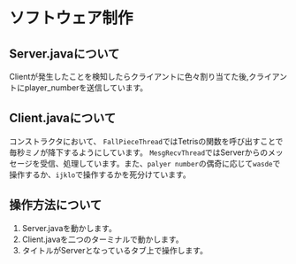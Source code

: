 # ソフトウェア制作

## Server.javaについて
Clientが発生したことを検知したらクライアントに色々割り当てた後,クライアントにplayer_numberを送信しています。

## Client.javaについて
コンストラクタにおいて、
`FallPieceThread`ではTetrisの関数を呼び出すことで毎秒ミノが降下するようにしています。
`MesgRecvThread`ではServerからのメッセージを受信、処理しています。また、`palyer number`の偶奇に応じて`wasde`で操作するか、`ijklo`で操作するかを死分けています。

## 操作方法について
1. Server.javaを動かします。
2. Client.javaを二つのターミナルで動かします。
3. タイトルがServerとなっているタブ上で操作します。